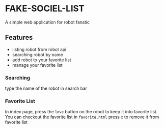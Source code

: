 # FAKE-SOCIEL-LIST
A simple web application for robot fanatic

## Features
- listing robot from robot api
- searching robot by name
- add robot to your favorite list
- manage your favorite list

### Searching
type the name of the robot in search bar
### Favorite List
In index page, press the `love` button on the robot to keep it into favorite list.
You can checkout the favorite list in `favorite.html`
press `x` to remove it from favorite list